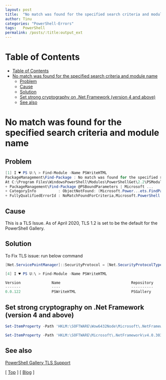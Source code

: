 ```yaml
---
layout: post
title:  "No match was found for the specified search criteria and module name"
author: Tinu
categories: "PowerShell-Errors"
tags:   PowerShell
permalink: /posts/:title:output_ext
---
```


# Table of Contents

- [Table of Contents](#table-of-contents)
- [No match was found for the specified search criteria and module name](#no-match-was-found-for-the-specified-search-criteria-and-module-name)
  - [Problem](#problem)
  - [Cause](#cause)
  - [Solution](#solution)
  - [Set strong cryptography on .Net Framework (version 4 and above)](#set-strong-cryptography-on-net-framework-version-4-and-above)
  - [See also](#see-also)

# No match was found for the specified search criteria and module name

## Problem

````powershell
[1] I ♥ PS U:\ > Find-Module -Name PSWriteHTML
PackageManagement\Find-Package : No match was found for the specified search criteria and module name 'PSWriteHTML'. Try Get-PSRepository to see all available registered module repositories.
At C:\Program Files\WindowsPowerShell\Modules\PowerShellGet\2.2\PSModule.psm1:8871 char:9
+ PackageManagement\Find-Package @PSBoundParameters | Microsoft ...
+ CategoryInfo          : ObjectNotFound: (Microsoft.Power...ets.FindPackage:FindPackage) [Find-Package], Exception
+ FullyQualifiedErrorId : NoMatchFoundForCriteria,Microsoft.PowerShell.PackageManagement.Cmdlets.FindPackage
````

## Cause

This is a TLS Issue. As of April 2020, TLS 1.2 is set to be the default for the PowerShell Gallery.

## Solution

To Fix TLS issue: run below command

````powershell
[Net.ServicePointManager]::SecurityProtocol = [Net.SecurityProtocolType]::Tls12

[4] I ♥ PS U:\ > Find-Module -Name PSWriteHTML

Version              Name                                Repository           Description
-------              ----                                ----------           -----------
0.0.122              PSWriteHTML                         PSGallery            Module that allows creating HTML content/reports in a easy way.
````

## Set strong cryptography on .Net Framework (version 4 and above)

````powershell
Set-ItemProperty -Path 'HKLM:\SOFTWARE\Wow6432Node\Microsoft\.NetFramework\v4.0.30319' -Name 'SchUseStrongCrypto' -Value '1' -Type DWord

Set-ItemProperty -Path 'HKLM:\SOFTWARE\Microsoft\.NetFramework\v4.0.30319' -Name 'SchUseStrongCrypto' -Value '1' -Type DWord
````

## See also

[PowerShell Gallery TLS Support](https://devblogs.microsoft.com/powershell/powershell-gallery-tls-support/)

[ [Top](#table-of-contents) ] [ [Blog](../categories.html) ]